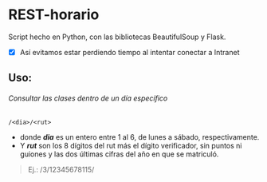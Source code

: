 # REST-horario

Script hecho en Python, con las bibliotecas BeautifulSoup y Flask. 
- [x] Así evitamos estar perdiendo tiempo al intentar conectar a Intranet


## Uso:
###### Consultar las clases dentro de un día específico
```
/<dia>/<rut>
```

- donde **_dia_** es un entero entre 1 al 6, de lunes a sábado, respectivamente.
- Y **_rut_** son los 8 dígitos del rut más el dígito verificador, sin puntos ni guiones y las dos últimas cifras del año en que se matriculó.
> Ej.: /3/12345678115/
